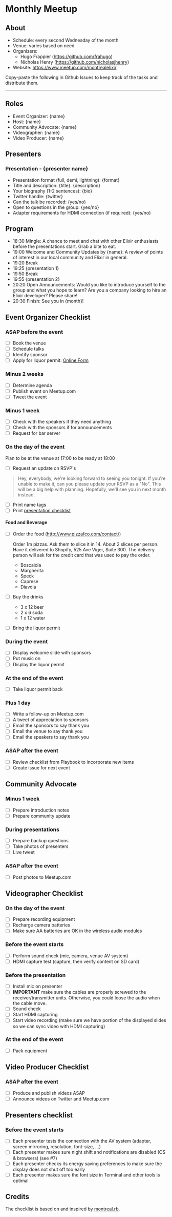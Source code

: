 # Monthly Meetup

## About

* Schedule: every second Wednesday of the month
* Venue: varies based on need
* Organizers:
    * Hugo Frappier (https://github.com/frahugo)
    * Nicholas Henry (https://github.com/nicholasjhenry)
* Website: https://www.meetup.com/montrealelixir

Copy-paste the following in Github Issues to keep track of the tasks and distribute them.

<hr>

## Roles

- Event Organizer: {name}
- Host: {name}
- Community Advocate: {name}
- Videographer: {name}
- Video Producer: {name}

## Presenters

### Presentation - {presenter name}

- Presentation format (full, demi, lightning): {format}
- Title and description: {title}. {description}
- Your biography (1-2 sentences): {bio}
- Twitter handle: {twitter}
- Can the talk be recorded: {yes/no}
- Open to questions in the group: {yes/no}
- Adapter requirements for HDMI connection (if required): {yes/no}

## Program

- 18:30 Mingle: A chance to meet and chat with other Elixir enthusiasts before the presentations start. Grab a bite to eat.
- 19:00 Welcome and Community Updates by {name}: A review of points of interest in our local community and Elixir in general.
- 19:20 Break
- 19:25 {presentation 1}
- 19:50 Break
- 19:55 {presentation 2}
- 20:20 Open Announcements: Would you like to introduce yourself to the group and what you hope to learn? Are you a company looking to hire an Elixir developer? Please share!
- 20:30 Finish: See you in {month}!

## Event Organizer Checklist

### ASAP before the event

- [ ] Book the venue
- [ ] Schedule talks
- [ ] Identify sponsor
- [ ] Apply for liquor permit: [Online Form](https://pes.securitepublique.gouv.qc.ca/acolyte/facettes/permis/captcha.faces?sid=0QJY03KP9RKWS)

###  Minus 2 weeks

- [ ] Determine agenda
- [ ] Publish event on Meetup.com
- [ ] Tweet the event

### Minus 1 week

- [ ] Check with the speakers if they need anything
- [ ] Check with the sponsors if for announcements
- [ ] Request for bar server

### On the day of the event

Plan to be at the venue at 17:00 to be ready at 18:00

- [ ] Request an update on RSVP's

> Hey, everybody, we're looking forward to seeing you tonight. If you're unable to make it, can you please update your RSVP as a "No". This will be a big help with planning. Hopefully, we'll see you in next month instead.

- [ ] Print name tags
- [ ] Print [presentation checklist](https://github.com/montrealelixir/playbook/issues/18)

#### Food and Beverage

- [ ] Order the food (http://www.pizzafco.com/contact/)  

  Order 1m pizzas. Ask them to slice it in 14. About 2 slices per person.
  Have it delivered to Shopify, 525 Ave Viger, Suite 300. The   delivery person will ask for the credit card that was used to pay the order.

  - Boscaiola
  - Margherita
  - Speck
  - Caprese
  - Diavola

- [ ] Buy the drinks
  - 3 x 12 beer
  - 2 x 6 soda
  - 1 x 12 water
- [ ] Bring the liquor permit

### During the event

- [ ] Display welcome slide with sponsors
- [ ] Put music on
- [ ] Display the liquor permit

### At the end of the event

- [ ] Take liquor permit back

### Plus 1 day

- [ ] Write a follow-up on Meetup.com
- [ ] A tweet of appreciation to sponsors
- [ ] Email the sponsors to say thank you
- [ ] Email the venue to say thank you
- [ ] Email the speakers to say thank you

### ASAP after the event

- [ ] Review checklist from Playbook to incorporate new items
- [ ] Create issue for next event

## Community Advocate

### Minus 1 week

- [ ] Prepare introduction notes
- [ ] Prepare community update

### During presentations

- [ ] Prepare backup questions
- [ ] Take photos of presenters
- [ ] Live tweet

### ASAP after the event

- [ ] Post photos to Meetup.com

## Videographer Checklist

### On the day of the event

- [ ] Prepare recording equipment
- [ ] Recharge camera batteries
- [ ] Make sure AA batteries are OK in the wireless audio modules

### Before the event starts

- [ ] Perform sound check (mic, camera, venue AV system)
- [ ] HDMI capture test (capture, then verify content on SD card)

### Before the presentation

- [ ] Install mic on presenter
- [ ] **IMPORTANT** make sure the cables are properly screwed to the receiver/transmitter units. Otherwise, you could loose the audio when the cable move.
- [ ] Sound check
- [ ] Start HDMI capturing
- [ ] Start video recording (make sure we have portion of the displayed slides so we can sync video with HDMI capturing)

### At the end of the event

- [ ] Pack equipment

## Video Producer Checklist

### ASAP after the event

- [ ] Produce and publish videos ASAP
- [ ] Announce videos on Twitter and Meetup.com

## Presenters checklist

### Before the event starts

- [ ] Each presenter tests the connection with the AV system (adapter, screen mirroring, resolution, font-size, ...)
- [ ] Each presenter makes sure night shift and notifications are disabled (OS & browsers) (see #7)
- [ ] Each presenter checks its energy saving preferences to make sure the display does not shut off too early
- [ ] Each presenter makes sure the font size in Terminal and other tools is optimal

## Credits

The checklist is based on and inspired by [montreal.rb](https://github.com/montrealrb/playbook/blob/master/checklists/meetup.md).
